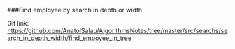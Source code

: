###Find employee by search in depth or width

Git link:   
https://github.com/AnatolSalau/AlgorithmsNotes/tree/master/src/searchs/search_in_depth_width/find_empoyee_in_tree

